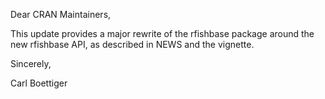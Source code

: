 Dear CRAN Maintainers,

This update provides a major rewrite of the rfishbase package around the new rfishbase API, as described in NEWS and the vignette.

Sincerely,

Carl Boettiger

